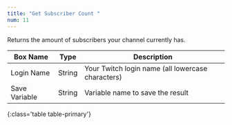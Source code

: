 ```yaml
---
title: "Get Subscriber Count "
num: 11
---
```


Returns the amount of subscribers your channel currently has.

| Box Name | Type | Description | 
|-------|--------|--------
|Login Name|String|Your Twitch login name (all lowercase characters)
|Save Variable|String|Variable name to save the result
{:class='table table-primary'}










